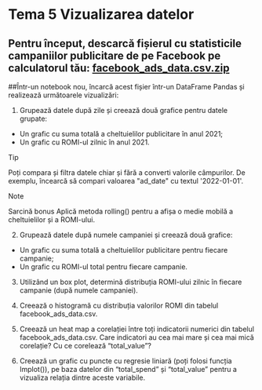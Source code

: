 # Tema 5 Vizualizarea datelor

## Pentru început, descarcă fișierul cu statisticile campaniilor publicitare de pe Facebook pe calculatorul tău: [facebook_ads_data.csv.zip](https://github.com/user-attachments/files/16750666/facebook_ads_data.csv.zip)
##Într-un notebook nou, încarcă acest fișier într-un DataFrame Pandas și realizează următoarele vizualizări:

1. Grupează datele după zile și creează două grafice pentru datele grupate:

- Un grafic cu suma totală a cheltuielilor publicitare în anul 2021;
- Un grafic cu ROMI-ul zilnic în anul 2021.
> [!TIP]
> Poți compara și filtra datele chiar și fără a converti valorile câmpurilor. De exemplu, încearcă să compari valoarea "ad_date" cu textul '2022-01-01'.

> [!NOTE]
> Sarcină bonus
> Aplică metoda rolling() pentru a afișa o medie mobilă a cheltuielilor și a ROMI-ului.

2. Grupează datele după numele campaniei și creează două grafice:

- Un grafic cu suma totală a cheltuielilor publicitare pentru fiecare campanie;
- Un grafic cu ROMI-ul total pentru fiecare campanie.
  
3. Utilizând un box plot, determină distribuția ROMI-ului zilnic în fiecare campanie (după numele campaniei).

4. Creează o histogramă cu distribuția valorilor ROMI din tabelul facebook_ads_data.csv.

5. Creează un heat map a corelației între toți indicatorii numerici din tabelul facebook_ads_data.csv. Care indicatori au cea mai mare și cea mai mică corelație? Cu ce corelează “total_value”?

6. Creează un grafic cu puncte cu regresie liniară (poți folosi funcția lmplot()), pe baza datelor din “total_spend” și “total_value” pentru a vizualiza relația dintre aceste variabile.


